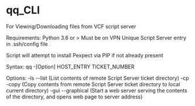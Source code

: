 # qq_CLI


For Viewing/Downloading files from VCF script server

Requirements:
Python 3.6 or >
Must be on VPN
Unique Script Server entry in .ssh/config file


Script will attempt to install Pexpect via PIP if not already present

Syntax:
qq -[Option] HOST_ENTRY TICKET_NUMBER

Options:
-ls --list (List contents of remote Script Server ticket directory)
-cp -copy (Copy contents from remote Script Server ticket directory to local current directory)
-gui --graphical (Start a web server serving the contents of the directory, and opens web page to server address)
